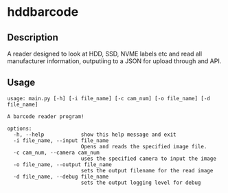 # hddbarcode

## Description

A reader designed to look at HDD, SSD, NVME labels etc and read all manufacturer information, outputiing to a JSON for upload through and API.

## Usage
```
usage: main.py [-h] [-i file_name] [-c cam_num] [-o file_name] [-d file_name]

A barcode reader program!

options:
  -h, --help            show this help message and exit
  -i file_name, --input file_name
                        Opens and reads the specified image file.
  -c cam_num, --camera cam_num
                        uses the specified camera to input the image
  -o file_name, --output file_name
                        sets the output filename for the read image
  -d file_name, --debug file_name
                        sets the output logging level for debug
```
